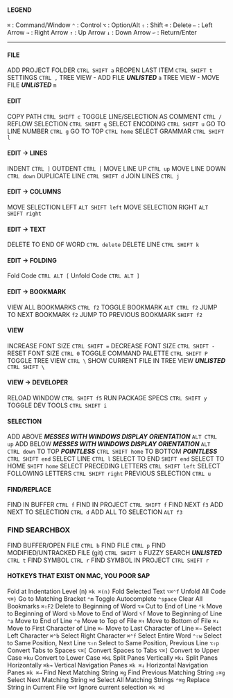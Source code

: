 #### LEGEND

`⌘` : Command/Window
`⌃` : Control
`⌥` : Option/Alt
`⇧` : Shift
`⌫` : Delete
`←` : Left Arrow
`→` : Right Arrow
`↑` : Up Arrow
`↓` : Down Arrow
`↩` : Return/Enter

---


#### FILE
ADD PROJECT FOLDER                                   `CTRL SHIFT a`
REOPEN LAST ITEM                                        `CTRL SHIFT t`
SETTINGS                                                `CTRL ,`
TREE VIEW - ADD FILE	       ***UNLISTED***      	                  	          `a`
TREE VIEW - MOVE FILE 	           ***UNLISTED***  	                  	          `m`

#### EDIT
COPY PATH                                               `CTRL SHIFT c`
TOGGLE LINE/SELECTION AS COMMENT                           `CTRL /`
REFLOW SELECTION                                           `CTRL SHIFT q`
SELECT ENCODING                                          `CTRL SHIFT u`
GO TO LINE NUMBER                                                `CTRL g`
GO TO TOP                                               `CTRL home`
SELECT GRAMMAR                                            `CTRL SHIFT l`

#### EDIT -> LINES
INDENT                                                            `CTRL ]`
OUTDENT                                                           `CTRL [`
MOVE LINE UP                                                        `CTRL up`
MOVE LINE DOWN                                                      `CTRL down`
DUPLICATE LINE                                          `CTRL SHIFT d`
JOIN LINES                                                `CTRL j`
#### EDIT -> COLUMNS
MOVE SELECTION LEFT                                       `ALT SHIFT left`
MOVE SELECTION RIGHT                                        `ALT SHIFT right`
#### EDIT -> TEXT
DELETE TO END OF WORD             	                  	`CTRL delete`
DELETE LINE                                             `CTRL SHIFT k`
#### EDIT -> FOLDING
Fold Code             	                  	            `CTRL ALT [`
Unfold Code             	                  	          `CTRL ALT ]`
#### EDIT -> BOOKMARK
VIEW ALL BOOKMARKS                                         `CTRL f2`
TOGGLE BOOKMARK                                        `ALT CTRL f2`
JUMP TO NEXT BOOKMARK                                    `f2`
JUMP TO PREVIOUS BOOKMARK                              `SHIFT f2`

#### VIEW
INCREASE FONT SIZE                                           `CTRL SHIFT =`
DECREASE FONT SIZE                                           `CTRL SHIFT -`
RESET FONT SIZE                                          `CTRL 0`
TOGGLE COMMAND PALETTE                                    `CTRL SHIFT P`
TOGGLE TREE VIEW                                           `CTRL \`
SHOW CURRENT FILE IN TREE VIEW ***UNLISTED***              `CTRL SHIFT \`


#### VIEW -> DEVELOPER
RELOAD WINDOW                                          `CTRL SHIFT f5`
RUN PACKAGE SPECS                                          `CTRL SHIFT y`
TOGGLE DEV TOOLS                                           `CTRL SHIFT i`

#### SELECTION
ADD ABOVE   ***MESSES WITH WINDOWS DISPLAY ORIENTATION***     `ALT CTRL up`
ADD BELOW  ***MESSES WITH WINDOWS DISPLAY ORIENTATION***      `ALT CTRL down`
TO TOP       ***POINTLESS***                             `CTRL SHIFT home`
TO BOTTOM                   ***POINTLESS***              `CTRL SHIFT end`
SELECT LINE                                               `CTRL l`
SELECT TO END                                          `SHIFT end`
SELECT TO HOME                                          `SHIFT home`
SELECT PRECEDING LETTERS                                 `CTRL SHIFT left`
SELECT FOLLOWING LETTERS                                 `CTRL SHIFT right`
PREVIOUS SELECTION                                    `CTRL u`


#### FIND/REPLACE
FIND IN BUFFER                                          `CTRL f`
FIND IN PROJECT                                          `CTRL SHIFT f`
FIND NEXT                                          `f3`
ADD NEXT TO SELECTION                                          `CTRL d`
ADD ALL TO SELECTION                                          `ALT f3`
### FIND SEARCHBOX
FIND BUFFER/OPEN FILE                                          `CTRL b`
FIND FILE                                          `CTRL p`
FIND MODIFIED/UNTRACKED FILE (git)                           `CTRL SHIFT b`
FUZZY SEARCH      ***UNLISTED***        	                       `CTRL t`
FIND SYMBOL             	                        `CTRL r`
FIND SYMBOL IN PROJECT                      `CTRL SHIFT r`





#### HOTKEYS THAT EXIST ON MAC, YOU POOR SAP
Fold at Indentation Level (n)                           `⌘k ⌘(n)`
Fold Selected Text             	                  	    `⌥⌘⌃f`
Unfold All Code             	                  	      `⌥⌘}`
Go to Matching Bracket             	                  	`⌃m`
Toggle Autocomplete             	                  	  `⌃space`
Clear All Bookmarks             	                      `⌘⇧F2`
Delete to Beginning of Word             	              `⌥⌫`
Cut to End of Line             	                  	    `⌃k`
Move to Beginning of Word             	                `⌥b`
Move to End of Word             	                  	  `⌥f`
Move to Beginning of Line             	                `⌃a`
Move to End of Line             	                  	  `⌃e`
Move to Top of File             	                      `⌘↑`
Move to Bottom of File             	                    `⌘↓`
Move to First Character of Line             	          `⌘←`
Move to Last Character of Line             	            `⌘→`
Select Left Character             	                    `⌘⌃b`
Select Right Character             	                    `⌘⌃f`
Select Entire Word             	                  	    `⌃⇧w`
Select to Same Position, Next Line	                    `⌥⇧n`
Select to Same Position, Previous Line	                `⌥⇧p`
Convert Tabs to Spaces             	                  	`⌥⌘[`
Convert Spaces to Tabs             	                  	`⌥⌘]`
Convert to Upper Case             	                    `⌘ku`
Convert to Lower Case             	                    `⌘kL`
Split Panes Vertically                                  `⌘k↓`
Split Panes Horizontally                                `⌘k→`
Vertical Navigation Panes                               `⌘k ⌘↓`
Horizontal Navigation Panes                             `⌘k ⌘→`
Find Next Matching String                               `⌘g`
Find Previous Matching String                           `⇧⌘g`
Select Next Matching String                             `⌘d`
Select All Matching Strings                             `⌃⌘g`
Replace String in Current File                          `⌥⌘f`
Ignore current selection                                `⌘k ⌘d`
